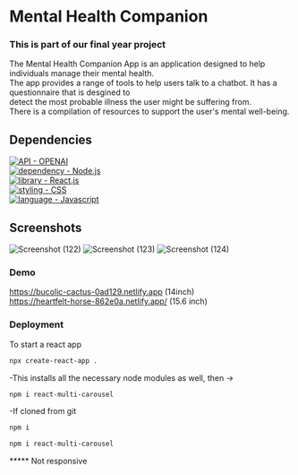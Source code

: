 # Mental Health Companion
### This is part of our final year project
The Mental Health Companion App is an application designed to help individuals manage their mental health.<br>
The app provides a range of tools to help users talk to a chatbot. It has a questionnaire that is desgined to <br>
detect the most probable illness the user might be suffering from.<br>
There is a compilation of resources to support the user's mental well-being.
## Dependencies
[![API - OPENAI](https://img.shields.io/badge/Node.js-%235174EA?style=for-the-badge&logo=nodedotjs&logoColor=white)](https://nodejs.org/en/)<br>
[![dependency - Node.js](https://img.shields.io/badge/openai-%23EA5178?style=for-the-badge&logo=OPENAI-API&logoColor=white)](//beta.openai.com/overview)<br>
[![library - React.js](https://img.shields.io/badge/React-20232A?style=for-the-badge&logo=react&logoColor=61DAFB)](https://reactjs.org/) <br>
[![styling - CSS](https://img.shields.io/badge/CSS3-%23D8F32E?style=for-the-badge&logo=css3&logoColor=white)](https://web.dev/learn/css/)<br>
[![language - Javascript](https://img.shields.io/badge/JavaScript-323330?style=for-the-badge&logo=javascript&logoColor=F7DF1E)](https://www.javascript.com/)<br>
## Screenshots
![Screenshot (122)](https://github.com/shortlisted159/BTP/assets/64829176/9703ad30-17bf-4036-88f7-566ebc8d1747)
![Screenshot (123)](https://github.com/shortlisted159/BTP/assets/64829176/cb9262e1-7552-4384-b54f-be9a571e3c11)
![Screenshot (124)](https://github.com/shortlisted159/BTP/assets/64829176/9a186e79-0b67-40a3-8f28-cdf6551e6542)
### Demo
https://bucolic-cactus-0ad129.netlify.app (14inch) <br>
https://heartfelt-horse-862e0a.netlify.app/ (15.6 inch)
### Deployment
To start a react app
```bash
npx create-react-app .
```
-This installs all the necessary node modules as well, then ->
```bash
npm i react-multi-carousel
```
-If cloned from git
```bash
npm i
```
```bash
npm i react-multi-carousel
```
***** Not responsive
